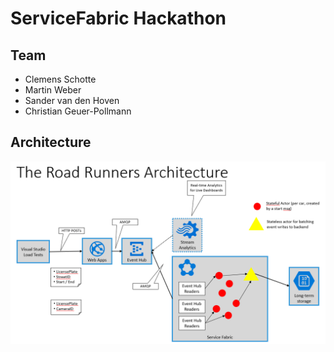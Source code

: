 
# ServiceFabric Hackathon

## Team 

- Clemens Schotte
- Martin Weber
- Sander van den Hoven
- Christian Geuer-Pollmann

## Architecture

![Architecture](./architecture.png) 
